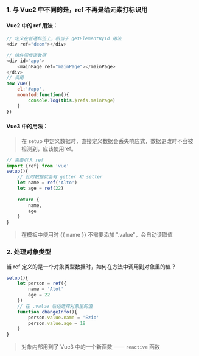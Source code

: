 ﻿### 1. 与 Vue2 中不同的是，ref 不再是给元素打标识用
#### Vue2 中的 ref 用法：
```js
// 定义在普通标签上，相当于 getElementById 用法
<div ref="deom"></div>

// 组件间传递数据
<div id="app">
	<mainPage ref="mainPage"></mainPage>
</div>
// 调用
new Vue({
    el:'#app',
    mounted:function(){
		console.log(this.$refs.mainPage)
    }
})
```
#### Vue3 中的用法：
>在 setup 中定义数据时，直接定义数据会丢失响应式，数据更改时不会被检测到，应该使用ref。
```js
// 需要引入 ref 
import {ref} from 'vue'
setup(){
	// 此时数据就会有 getter 和 setter
	let name = ref('Alto')
	let age = ref(22)
	
	return {
		name,
		age
	}
}
```
> 在模板中使用时 {{ name }} 不需要添加 ".value"，会自动读取值
### 2. 处理对象类型
当 ref 定义的是一个对象类型数据时，如何在方法中调用到对象里的值？
```js
setup(){
	let person = ref({
		name = 'Alot'
		age = 22
	})
	// 在 .value 后边选择对象里的值
	function changeInfo(){
		person.value.name = 'Ezio'
		person.value.age = 18
	}
}
```
> 对象内部用到了 Vue3 中的一个新函数 —— `reactive` 函数

